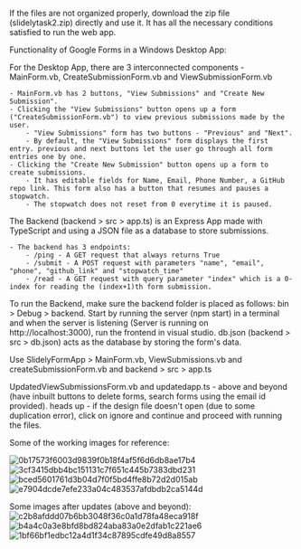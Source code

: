 If the files are not organized properly, download the zip file (slidelytask2.zip) directly and use it. It has all the necessary conditions satisfied to run the web app.

Functionality of Google Forms in a Windows Desktop App:

For the Desktop App, there are 3 interconnected components - MainForm.vb, CreateSubmissionForm.vb and ViewSubmissionForm.vb

    - MainForm.vb has 2 buttons, "View Submissions" and "Create New Submission".
    - Clicking the "View Submissions" button opens up a form ("CreateSubmissionForm.vb") to view previous submissions made by the user. 
        - "View Submissions" form has two buttons - "Previous" and "Next". 
        - By default, the "View Submissions" form displays the first entry. previous and next buttons let the user go through all form entries one by one.
    - Clicking the "Create New Submission" button opens up a form to create submissions.
        - It has editable fields for Name, Email, Phone Number, a GitHub repo link. This form also has a button that resumes and pauses a stopwatch.
        - The stopwatch does not reset from 0 everytime it is paused.

The Backend (backend > src > app.ts) is an Express App made with TypeScript and using a JSON file as a database to store submissions.

    - The backend has 3 endpoints:
        - /ping - A GET request that always returns True
        - /submit - A POST request with parameters "name", "email", "phone", "github_link" and "stopwatch_time"
        - /read - A GET request with query parameter "index" which is a 0-index for reading the (index+1)th form submission.

To run the Backend, make sure the backend folder is placed as follows: bin > Debug > backend. Start by running the server (npm start) in a terminal and when the server is listening (Server is running on http://localhost:3000), run the frontend in visual studio. db.json (backend > src > db.json) acts as the database by storing the form's data.

Use SlidelyFormApp > MainForm.vb, ViewSubmissions.vb and createSubmissionForm.vb and backend > src > app.ts

UpdatedViewSubmissionsForm.vb and updatedapp.ts - above and beyond (have inbuilt buttons to delete forms, search forms using the email id provided). heads up - if the design file doesn't open (due to some duplication error), click on ignore and continue and proceed with running the files.

Some of the working images for reference:

![0b17573f6003d9839f0b18f4af5f6d6db8ae17b4](https://github.com/maximistic/SlidelyFormApp/assets/110153672/292acaad-e3c3-4048-84b0-74e749f7f782)
![3cf3415dbb4bc151131c7f651c445b7383dbd231](https://github.com/maximistic/SlidelyFormApp/assets/110153672/17fc0523-1a1d-4e2d-8893-5098cf1452f5)
![bced5601761d3b04d7f0f5bd4ffe8b72d2d015ab](https://github.com/maximistic/SlidelyFormApp/assets/110153672/1afa98ca-7f7a-4b02-8e60-81931bc248de)
![e7904dcde7efe233a04c483537afdbdb2ca5144d](https://github.com/maximistic/SlidelyFormApp/assets/110153672/7199bd3b-fc92-4ea5-af95-ff2c9ec82b56)

Some images after updates (above and beyond):
![c2b8afddd07b6bb3048f36c0a1d78fa48eca918f](https://github.com/maximistic/SlidelyFormApp/assets/110153672/b73f1fc7-02fe-4947-b4cb-8b9e1ae6aa5f)
![b4a4c0a3e8bfd8bd824aba83a0e2dfab1c221ae6](https://github.com/maximistic/SlidelyFormApp/assets/110153672/0b04983e-84b4-4de0-b2f5-32417acd0895)
![1bf66bf1edbc12a4d1f34c87895cdfe49d8a8557](https://github.com/maximistic/SlidelyFormApp/assets/110153672/182223ec-d21d-487f-b0e6-13604fa817a3)

